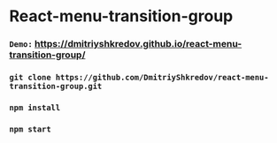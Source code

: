 # React-menu-transition-group

### `Demo:` https://dmitriyshkredov.github.io/react-menu-transition-group/

### `git clone https://github.com/DmitriyShkredov/react-menu-transition-group.git`

### `npm install`

### `npm start`
